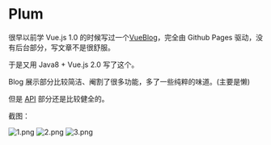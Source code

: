 # Plum


很早以前学 Vue.js 1.0 的时候写过一个[VueBlog](https://github.com/fku233/VueBlog)，完全由 Github Pages 驱动，没有后台部分，写文章不是很舒服。

于是又用 Java8 + Vue.js 2.0 写了这个。

Blog 展示部分比较简洁、阉割了很多功能，多了一些纯粹的味道。(主要是懒)

但是 [API](http://115.159.43.199:8080/swagger-ui.html)  部分还是比较健全的。

截图：

![1.png](https://ooo.0o0.ooo/2017/07/26/597837f62ef35.png)
![2.png](https://i.loli.net/2017/07/26/597837f62efe9.png)
![3.png](https://i.loli.net/2017/07/26/59783851ce005.png)
